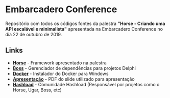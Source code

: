 # Embarcadero Conference
Repositório com todos os códigos fontes da palestra **"Horse - Criando uma API escalável e minimalista"** apresentada na Embarcadero Conference no dia 22 de outubro de 2019.

## Links
* [**Horse**](https://github.com/HashLoad/horse) - Framework apresentado na palestra
* [**Boss**](https://github.com/HashLoad/boss) - Gerenciador de dependências para projetos Delphi
* [**Docker**](https://docs.docker.com/docker-for-windows/install/) - Instalador do Docker para Windows
* [**Apresentação**](https://github.com/viniciussanchez/embarcadero-conference/blob/master/Horse.pdf) - PDF do slide utilizado para apresentação
* [**Hashload**](https://github.com/HashLoad) - Comunidade Hashload (Responsável por projetos como o Horse, Ugar, Boss, etc)

